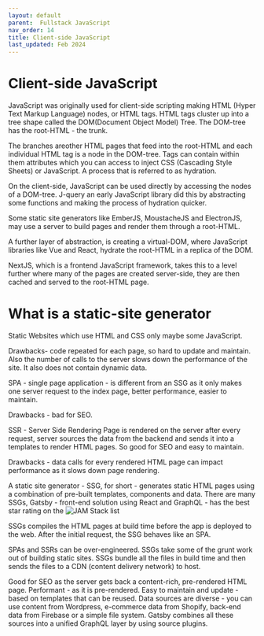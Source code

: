 ```yaml
---
layout: default
parent:  Fullstack JavaScript
nav_order: 14
title: Client-side JavaScript
last_updated: Feb 2024
---
```



# Client-side JavaScript

JavaScript was originally used for client-side scripting making HTML (Hyper Text Markup Language) nodes, or HTML tags. HTML tags cluster up into a tree shape called the DOM(Document Object Model) Tree. The DOM-tree has the root-HTML - the trunk. 

The branches areother HTML pages that feed into the root-HTML and each individual HTML tag is a node in the DOM-tree. Tags can contain within them attributes which you can access to inject CSS (Cascading Style Sheets) or JavaScript. A process that is referred to as hydration.

On the client-side, JavaScript can be used directly by accessing the nodes of a DOM-tree. J-query an early JavaScript library did this by abstracting some functions and making the process of hydration quicker.

Some static site generators like EmberJS, MoustacheJS and ElectronJS, may use a server to build pages and render them through a root-HTML.

A further layer of abstraction, is creating a virtual-DOM, where JavaScript libraries like Vue and React, hydrate the root-HTML in a replica of the DOM.

NextJS, which is a frontend JavaScript framework, takes this to a level further where many of the pages are created server-side, they are then cached and served to the root-HTML page.



# What is a static-site generator

Static Websites which use HTML and CSS only maybe some JavaScript.

Drawbacks- code repeated for each page, so hard to update and maintain. Also the number of calls to the server slows down the performance of the site. It also does not contain dynamic data.

SPA - single page application - is different from an SSG as it only makes one server request to the index page, better performance, easier to maintain.

Drawbacks - bad for SEO.

SSR - Server Side Rendering
Page is rendered on the server after every request, server sources the data from the backend and sends it into a templates to render HTML pages. So good for SEO and easy to maintain.

Drawbacks - data calls for every rendered HTML page can impact performance as it slows down page rendering.

A static site generator - SSG, for short - generates static HTML pages using a combination of pre-built templates, components and data. There are many SSGs, Gatsby - front-end solution using React and GraphQL - has the best star rating on the ![JAM Stack list](https://jamstack.org/generators/)

SSGs compiles the HTML pages at build time before the app is deployed to the web. After the initial request, the SSG behaves like an SPA.

SPAs and SSRs can be over-engineered. SSGs take some of the grunt work out of building static sites. SSGs bundle all the files in build time and then sends the files to a CDN (content delivery network) to host.

Good for SEO as the server gets back a content-rich, pre-rendered HTML page.
Performant - as it is pre-rendered.
Easy to maintain and update - based on templates that can be reused.
Data sources are diverse - you can use content from Wordpress, e-commerce data from Shopify, back-end data from Firebase or a simple file system. Gatsby combines all these sources into a unified GraphQL layer by using source plugins.
